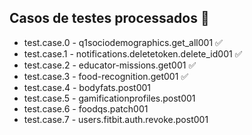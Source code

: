 ## Casos de testes processados 🧪
- test.case.0 - q1sociodemographics.get_all001 ✅
- test.case.1 - notifications.deletetoken.delete_id001 ✅
- test.case.2 - educator-missions.get001 ✅
- test.case.3 - food-recognition.get001 ✅
- test.case.4 - bodyfats.post001
- test.case.5 - gamificationprofiles.post001
- test.case.6 - foodqs.patch001
- test.case.7 - users.fitbit.auth.revoke.post001